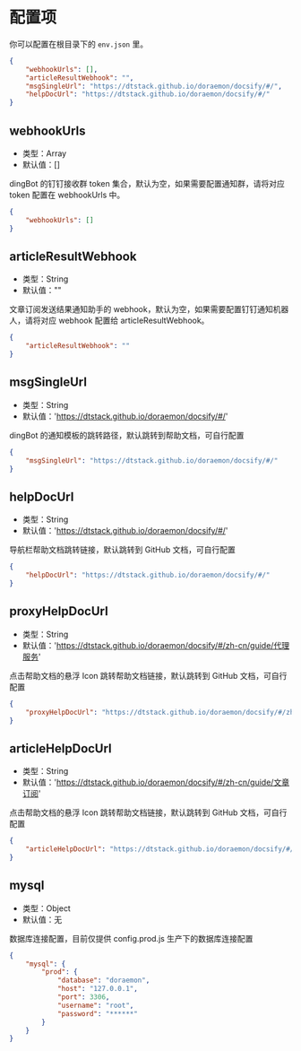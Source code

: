 # 配置项

你可以配置在根目录下的 `env.json` 里。

```json
{
    "webhookUrls": [],
    "articleResultWebhook": "",
    "msgSingleUrl": "https://dtstack.github.io/doraemon/docsify/#/",
    "helpDocUrl": "https://dtstack.github.io/doraemon/docsify/#/"
}
```

## webhookUrls

- 类型：Array
- 默认值：[]

dingBot 的钉钉接收群 token 集合，默认为空，如果需要配置通知群，请将对应 token 配置在 webhookUrls 中。

```json
{
    "webhookUrls": []
}
```

## articleResultWebhook

- 类型：String
- 默认值：""

文章订阅发送结果通知助手的 webhook，默认为空，如果需要配置钉钉通知机器人，请将对应 webhook 配置给 articleResultWebhook。

```json
{
    "articleResultWebhook": ""
}
```

## msgSingleUrl

- 类型：String
- 默认值：'https://dtstack.github.io/doraemon/docsify/#/'

dingBot 的通知模板的跳转路径，默认跳转到帮助文档，可自行配置

```json
{
    "msgSingleUrl": "https://dtstack.github.io/doraemon/docsify/#/"
}
```

## helpDocUrl

- 类型：String
- 默认值：'https://dtstack.github.io/doraemon/docsify/#/'

导航栏帮助文档跳转链接，默认跳转到 GitHub 文档，可自行配置

```json
{
    "helpDocUrl": "https://dtstack.github.io/doraemon/docsify/#/"
}
```

## proxyHelpDocUrl

- 类型：String
- 默认值：'https://dtstack.github.io/doraemon/docsify/#/zh-cn/guide/代理服务'

点击帮助文档的悬浮 Icon 跳转帮助文档链接，默认跳转到 GitHub 文档，可自行配置

```json
{
    "proxyHelpDocUrl": "https://dtstack.github.io/doraemon/docsify/#/zh-cn/guide/代理服务"
}
```

## articleHelpDocUrl

- 类型：String
- 默认值：'https://dtstack.github.io/doraemon/docsify/#/zh-cn/guide/文章订阅'

点击帮助文档的悬浮 Icon 跳转帮助文档链接，默认跳转到 GitHub 文档，可自行配置

```json
{
    "articleHelpDocUrl": "https://dtstack.github.io/doraemon/docsify/#/zh-cn/guide/文章订阅"
}
```

## mysql

- 类型：Object
- 默认值：无

数据库连接配置，目前仅提供 config.prod.js 生产下的数据库连接配置

```json
{
    "mysql": {
        "prod": {
            "database": "doraemon",
            "host": "127.0.0.1",
            "port": 3306,
            "username": "root",
            "password": "******"
        }
    }
}
```
